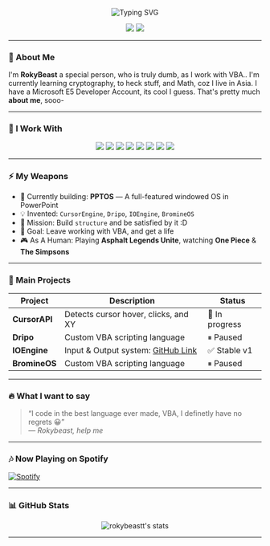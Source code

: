 <!-- Typing Banner -->
<p align="center">
  <img src="https://readme-typing-svg.demolab.com?font=JetBrains+Mono&size=27&duration=4000&pause=1000&center=true&width=460&lines=Hey%2C+I%27m+RokyBeast!;aka+Joy+Boy;Sun+God+?+No,+I'm+The+VBA+Noob!;Math%2C+Rust%2C+Hacking+%26+More..." alt="Typing SVG"/>
</p>

<!-- Profile Badges -->
<p align="center">
  <a href="#"><img src="https://img.shields.io/badge/Discord-%235865F2.svg?style=for-the-badge&logo=discord&logoColor=white"/></a>
  <a href="#"><img src="https://img.shields.io/badge/Asphalt9-FastAF-red?style=for-the-badge&logo=car&logoColor=white"/></a>
</p>


---

### 🚀 About Me

I'm **RokyBeast** a special person, who is truly dumb, as I work with VBA..
I'm currently learning cryptography, to heck stuff, and Math, coz I live in Asia. 
 I have a Microsoft E5 Developer Account, its cool I guess.
 That's pretty much **about me**, sooo-

---

### 🔧 I Work With
<p align="center">
  <img src="https://img.shields.io/badge/Python-3670A0?style=for-the-badge&logo=python&logoColor=ffdd54" />
  <img src="https://img.shields.io/badge/JavaScript-F7DF1E?style=for-the-badge&logo=javascript&logoColor=black" />
  <img src="https://img.shields.io/badge/Rust-%23000000.svg?style=for-the-badge&logo=rust&logoColor=white" />
  <img src="https://img.shields.io/badge/🤓VBA-007620?style=for-the-badge&logo=microsoft&logoColor=white" />
  <img src="https://img.shields.io/badge/Markdown-000000?style=for-the-badge&logo=markdown&logoColor=white" />
  <img src="https://img.shields.io/badge/HTML-E34F26?style=for-the-badge&logo=html5&logoColor=white" />
  <img src="https://img.shields.io/badge/CSS-1572B6?style=for-the-badge&logo=css3&logoColor=white" />
  <img src="https://img.shields.io/badge/Bash-4EAA25?style=for-the-badge&logo=gnubash&logoColor=white" />
</p>

---

### ⚡ My Weapons
- 🔭 Currently building: **PPTOS** — A full-featured windowed OS in PowerPoint
- 💡 Invented: `CursorEngine`, `Dripo`, `IOEngine`, `BromineOS`
- 🎯 Mission: Build `structure` and be satisfied by it :D
- 🧠 Goal: Leave working with VBA, and get a life
- 🎮 As A Human: Playing **Asphalt Legends Unite**, watching **One Piece** & **The Simpsons**

---

### 🌌 Main Projects
| Project | Description | Status |
|--------|-------------|--------|
| **CursorAPI** | Detects cursor hover, clicks, and XY | 🚧 In progress |
| **Dripo** | Custom VBA scripting language | ⏸ Paused |
| **IOEngine** | Input & Output system: [GitHub Link](https://github.com/rokybeastt/IOEngine) | ✅ Stable v1 |
| **BromineOS** | Custom VBA scripting language | ⏸ Paused |

---

### 🔥 What I want to say
> “I code in the best language ever made, VBA, I definetly have no regrets 😀”  
> — *Rokybeast, help me*

---

### 🎶 Now Playing on Spotify
[![Spotify](https://spotify-github-profile.vercel.app/api/view?uid=ss1haigqtrb89qyvxj2iajclo&cover_image=true&theme=default&bar_color=53b14f&bar_color_cover=true)](https://open.spotify.com/user/ss1haigqtrb89qyvxj2iajclo)

---

### 📊 GitHub Stats
<p align="center">
  <img src="https://github-readme-stats.vercel.app/api?username=rokybeastt&show_icons=true&theme=dark&hide=prs&count_private=true" alt="rokybeastt's stats"/>
</p>

---
